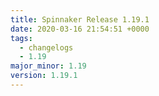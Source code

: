 ```yaml
---
title: Spinnaker Release 1.19.1
date: 2020-03-16 21:54:51 +0000
tags:
  - changelogs
  - 1.19
major_minor: 1.19
version: 1.19.1
---
```


<script src="https://gist.github.com/spinnaker-release/cc4410d674679c5765246a40f28e3cad.js?file=1.19.1.md"></script>
<script src="https://gist.github.com/spinnaker-release/cc4410d674679c5765246a40f28e3cad.js?file=1.19.0.md"></script>
